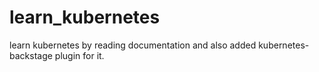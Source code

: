 # learn_kubernetes
learn kubernetes by reading documentation and also added kubernetes-backstage plugin for it. 

